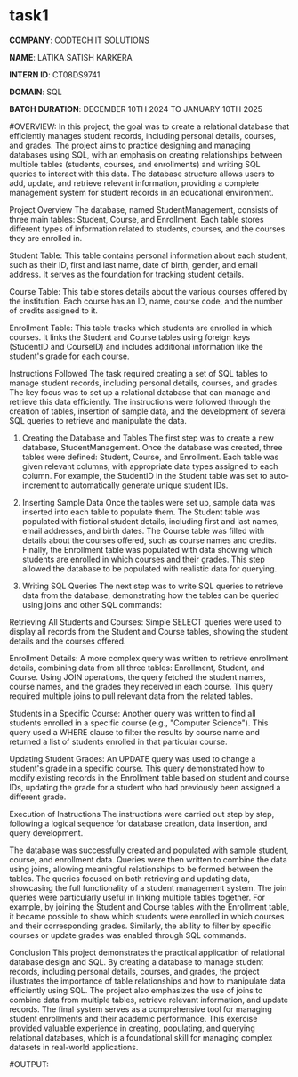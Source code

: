 # task1

**COMPANY**: CODTECH IT SOLUTIONS

**NAME**: LATIKA SATISH KARKERA

**INTERN ID**: CT08DS9741

**DOMAIN**: SQL

**BATCH DURATION**: DECEMBER 10TH 2024 TO JANUARY 10TH 2025

#OVERVIEW:
In this project, the goal was to create a relational database that efficiently manages student records, including personal details, courses, and grades. The project aims to practice designing and managing databases using SQL, with an emphasis on creating relationships between multiple tables (students, courses, and enrollments) and writing SQL queries to interact with this data. The database structure allows users to add, update, and retrieve relevant information, providing a complete management system for student records in an educational environment.

Project Overview
The database, named StudentManagement, consists of three main tables: Student, Course, and Enrollment. Each table stores different types of information related to students, courses, and the courses they are enrolled in.

Student Table: This table contains personal information about each student, such as their ID, first and last name, date of birth, gender, and email address. It serves as the foundation for tracking student details.

Course Table: This table stores details about the various courses offered by the institution. Each course has an ID, name, course code, and the number of credits assigned to it.

Enrollment Table: This table tracks which students are enrolled in which courses. It links the Student and Course tables using foreign keys (StudentID and CourseID) and includes additional information like the student's grade for each course.

Instructions Followed
The task required creating a set of SQL tables to manage student records, including personal details, courses, and grades. The key focus was to set up a relational database that can manage and retrieve this data efficiently. The instructions were followed through the creation of tables, insertion of sample data, and the development of several SQL queries to retrieve and manipulate the data.

1. Creating the Database and Tables
The first step was to create a new database, StudentManagement. Once the database was created, three tables were defined: Student, Course, and Enrollment. Each table was given relevant columns, with appropriate data types assigned to each column. For example, the StudentID in the Student table was set to auto-increment to automatically generate unique student IDs.

2. Inserting Sample Data
Once the tables were set up, sample data was inserted into each table to populate them. The Student table was populated with fictional student details, including first and last names, email addresses, and birth dates. The Course table was filled with details about the courses offered, such as course names and credits. Finally, the Enrollment table was populated with data showing which students are enrolled in which courses and their grades. This step allowed the database to be populated with realistic data for querying.

3. Writing SQL Queries
The next step was to write SQL queries to retrieve data from the database, demonstrating how the tables can be queried using joins and other SQL commands:

Retrieving All Students and Courses: Simple SELECT queries were used to display all records from the Student and Course tables, showing the student details and the courses offered.

Enrollment Details: A more complex query was written to retrieve enrollment details, combining data from all three tables: Enrollment, Student, and Course. Using JOIN operations, the query fetched the student names, course names, and the grades they received in each course. This query required multiple joins to pull relevant data from the related tables.

Students in a Specific Course: Another query was written to find all students enrolled in a specific course (e.g., "Computer Science"). This query used a WHERE clause to filter the results by course name and returned a list of students enrolled in that particular course.

Updating Student Grades: An UPDATE query was used to change a student's grade in a specific course. This query demonstrated how to modify existing records in the Enrollment table based on student and course IDs, updating the grade for a student who had previously been assigned a different grade.

Execution of Instructions
The instructions were carried out step by step, following a logical sequence for database creation, data insertion, and query development.

The database was successfully created and populated with sample student, course, and enrollment data.
Queries were then written to combine the data using joins, allowing meaningful relationships to be formed between the tables.
The queries focused on both retrieving and updating data, showcasing the full functionality of a student management system.
The join queries were particularly useful in linking multiple tables together. For example, by joining the Student and Course tables with the Enrollment table, it became possible to show which students were enrolled in which courses and their corresponding grades. Similarly, the ability to filter by specific courses or update grades was enabled through SQL commands.

Conclusion
This project demonstrates the practical application of relational database design and SQL. By creating a database to manage student records, including personal details, courses, and grades, the project illustrates the importance of table relationships and how to manipulate data efficiently using SQL. The project also emphasizes the use of joins to combine data from multiple tables, retrieve relevant information, and update records. The final system serves as a comprehensive tool for managing student enrollments and their academic performance. This exercise provided valuable experience in creating, populating, and querying relational databases, which is a foundational skill for managing complex datasets in real-world applications.

#OUTPUT:
